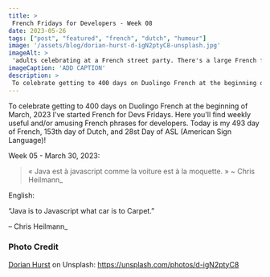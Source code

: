```yaml
---
title: >
 French Fridays for Developers - Week 08
date: 2023-05-26
tags: ["post", "featured", "french", "dutch", "humour"]
image: '/assets/blog/dorian-hurst-d-igN2ptyC8-unsplash.jpg'
imageAlt: >
 'adults celebrating at a French street party. There's a large French flag waving in a breeze and confetti thrown up and falling down in the air'
imageCaption: 'ADD CAPTION'
description: >
 To celebrate getting to 400 days on Duolingo French at the beginning of March, 2023 I've started French for Devs Fridays. Here you'll find  useful and/or amusing French phrases for developers. ~ Java est à javascript comme la voiture est à la moquette. ~ Read the full post for the translation.
---
```


To celebrate getting to 400 days on Duolingo French at the beginning of March, 2023 I've started French for Devs Fridays. Here you'll find weekly useful and/or amusing French phrases for developers. 
Today is my 493 day of French, 153th day of Dutch, and 28st Day of ASL (American Sign Language)!

Week 05 - March 30, 2023:

>« Java est à javascript comme la voiture est à la moquette. »
>~ Chris Heilmann_

English:  

“Java is to Javascript what car is to Carpet.”

– Chris Heilmann_


### Photo Credit

[Dorian Hurst](https://unsplash.com/@soyd) on Unsplash: https://unsplash.com/photos/d-igN2ptyC8